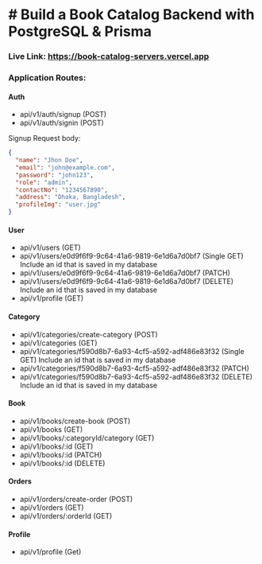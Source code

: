 # # Build a Book Catalog Backend with PostgreSQL & Prisma

### Live Link: https://book-catalog-servers.vercel.app

### Application Routes:

#### Auth

- api/v1/auth/signup (POST)
- api/v1/auth/signin (POST)

Signup Request body:

```json
{
  "name": "Jhon Doe",
  "email": "john@example.com",
  "password": "john123",
  "role": "admin",
  "contactNo": "1234567890",
  "address": "Dhaka, Bangladesh",
  "profileImg": "user.jpg"
}
```

#### User

- api/v1/users (GET)
- api/v1/users/e0d9f6f9-9c64-41a6-9819-6e1d6a7d0bf7 (Single GET) Include an id that is saved in my database
- api/v1/users/e0d9f6f9-9c64-41a6-9819-6e1d6a7d0bf7 (PATCH)
- api/v1/users/e0d9f6f9-9c64-41a6-9819-6e1d6a7d0bf7 (DELETE) Include an id that is saved in my database
- api/v1/profile (GET)

#### Category

- api/v1/categories/create-category (POST)
- api/v1/categories (GET)
- api/v1/categories/f590d8b7-6a93-4cf5-a592-adf486e83f32 (Single GET) Include an id that is saved in my database
- api/v1/categories/f590d8b7-6a93-4cf5-a592-adf486e83f32 (PATCH)
- api/v1/categories/f590d8b7-6a93-4cf5-a592-adf486e83f32 (DELETE) Include an id that is saved in my database

#### Book

- api/v1/books/create-book (POST)
- api/v1/books (GET)
- api/v1/books/:categoryId/category (GET)
- api/v1/books/:id (GET)
- api/v1/books/:id (PATCH)
- api/v1/books/:id (DELETE)

#### Orders

- api/v1/orders/create-order (POST)
- api/v1/orders (GET)
- api/v1/orders/:orderId (GET)

#### Profile

- api/v1/profile (Get)

